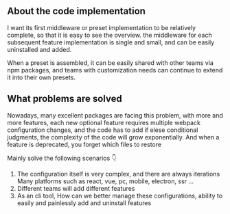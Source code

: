 ## About the code implementation
I want its first middleware or preset implementation to be relatively complete, so that it is easy to see the overview. the middleware for each subsequent feature implementation is single and small, and can be easily uninstalled and added.

When a preset is assembled, it can be easily shared with other teams via npm packages, and teams with customization needs can continue to extend it into their own presets.

## What problems are solved
Nowadays, many excellent packages are facing this problem, with more and more features, each new optional feature requires multiple webpack configuration changes, and the code has to add if elese conditional judgments, the complexity of the code will grow exponentially. And when a feature is deprecated, you forget which files to restore

Mainly solve the following scenarios 👇

1. The configuration itself is very complex, and there are always iterations
Many platforms such as react, vue, pc, mobile, electron, ssr ...
2. Different teams will add different features
3. As an cli tool, How can we better manage these configurations, ability to easily and painlessly add and uninstall features